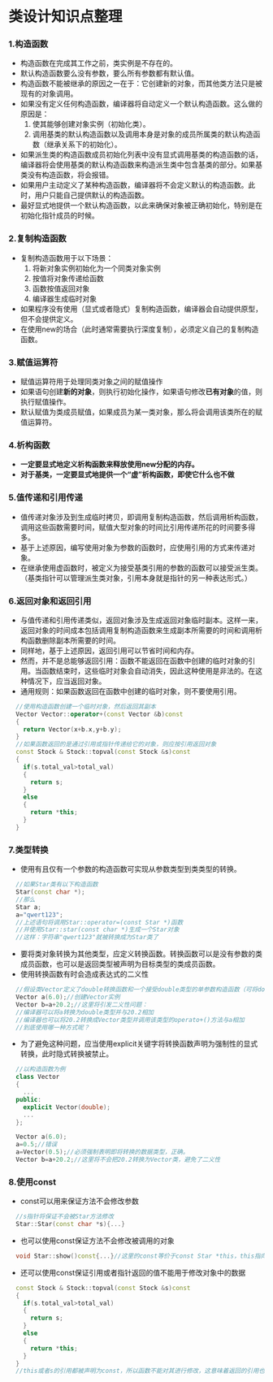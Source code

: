 # 类设计知识点整理

### 1.构造函数

- 构造函数在完成其工作之前，类实例是不存在的。
- 默认构造函数要么没有参数，要么所有参数都有默认值。
- 构造函数不能被继承的原因之一在于：它创建新的对象，而其他类方法只是被现有的对象调用。
- 如果没有定义任何构造函数，编译器将自动定义一个默认构造函数。这么做的原因是：
  1. 使其能够创建对象实例（初始化类）。
  2. 调用基类的默认构造函数以及调用本身是对象的成员所属类的默认构造函数（继承关系下的初始化）。
- 如果派生类的构造函数成员初始化列表中没有显式调用基类的构造函数的话，编译器将会使用基类的默认构造函数来构造派生类中包含基类的部分。如果基类没有构造函数，将会报错。
- 如果用户主动定义了某种构造函数，编译器将不会定义默认的构造函数。此时，用户只能自己提供默认的构造函数。
- 最好显式地提供一个默认构造函数，以此来确保对象被正确初始化，特别是在初始化指针成员的时候。
  
### 2.复制构造函数

- 复制构造函数用于以下场景：
  1. 将新对象实例初始化为一个同类对象实例
  2. 按值将对象传递给函数
  3. 函数按值返回对象
  4. 编译器生成临时对象
- 如果程序没有使用（显式或者隐式）复制构造函数，编译器会自动提供原型，但不会提供定义。
- 在使用new的场合（此时通常需要执行深度复制），必须定义自己的复制构造函数。
  
### 3.赋值运算符

- 赋值运算符用于处理同类对象之间的赋值操作
- 如果语句创建**新的对象**，则执行初始化操作，如果语句修改**已有对象**的值，则执行赋值操作。
- 默认赋值为类成员赋值，如果成员为某一类对象，那么将会调用该类所在的赋值运算符。
  
### 4.析构函数

- **一定要显式地定义析构函数来释放使用new分配的内存。**
- **对于基类，一定要显式地提供一个“虚”析构函数，即使它什么也不做**
  
### 5.值传递和引用传递

- 值传递对象涉及到生成临时拷贝，即调用复制构造函数，然后调用析构函数，调用这些函数需要时间，赋值大型对象的时间比引用传递所花的时间要多得多。
- 基于上述原因，编写使用对象为参数的函数时，应使用引用的方式来传递对象。
- 在继承使用虚函数时，被定义为接受基类引用的参数的函数可以接受派生类。（基类指针可以管理派生类对象，引用本身就是指针的另一种表达形式。）

### 6.返回对象和返回引用

- 与值传递和引用传递类似，返回对象涉及生成返回对象临时副本。这样一来，返回对象的时间成本包括调用复制构造函数来生成副本所需要的时间和调用析构函数删除副本所需要的时间。
- 同样地，基于上述原因，返回引用可以节省时间和内存。
- 然而，并不是总能够返回引用：函数不能返回在函数中创建的临时对象的引用。当函数结束时，这些临时对象会自动消失，因此这种使用是非法的。在这种情况下，应当返回对象。
- 通用规则：如果函数返回在函数中创建的临时对象，则不要使用引用。

```C++
  //使用构造函数创建一个临时对象，然后返回其副本
  Vector Vector::operator+(const Vector &b)const
  {
    return Vector(x+b.x,y+b.y);
  }
  //如果函数返回的是通过引用或指针传递给它的对象，则应按引用返回对象
  const Stock & Stock::topval(const Stock &s)const
  {
    if(s.total_val>total_val)
    {
      return s;
    }
    else
    {
      return *this;
    }
  }
```

### 7.类型转换

- 使用有且仅有一个参数的构造函数可实现从参数类型到类类型的转换。
  
```C++
  //如果Star类有以下构造函数
  Star(const char *);
  //那么
  Star a;
  a="qwert123";
  //上述语句将调用Star::operator=(const Star *)函数
  //并使用Star::star(const char *)生成一个Star对象
  //这样：字符串"qwert123"就被转换成为Star类了
```

- 要将类对象转换为其他类型，应定义转换函数。转换函数可以是没有参数的类成员函数，也可以是返回类型被声明为目标类型的类成员函数。
- 使用转换函数有时会造成表达式的二义性

```C++
  //假设类Vector定义了double转换函数和一个接受double类型的单参数构造函数（可将double转换为Vector）,那么
  Vector a(6.0);//创建Vector实例
  Vector b=a+20.2;//这里将引发二义性问题：
  //编译器可以将a转换为double类型并与20.2相加
  //编译器也可以将20.2转换成Vector类型并调用该类型的operato+()方法与a相加
  //到底使用哪一种方式呢？
```

- 为了避免这种问题，应当使用explicit关键字将转换函数声明为强制性的显式转换，此时隐式转换被禁止。
  
```C++
  //以构造函数为例
  class Vector
  {
    ...
  public:
    explicit Vector(double);
    ... 
  };

  Vector a(6.0);
  a=0.5;//错误
  a=Vector(0.5);//必须强制表明即将转换的数据类型，正确。
  Vector b=a+20.2;//这里将不会把20.2转换为Vector类，避免了二义性

```

### 8.使用const

- const可以用来保证方法不会修改参数

```C++
  //s指针将保证不会被Star方法修改
  Star::Star(const char *s){...}
```

- 也可以使用const保证方法不会修改被调用的对象

```C++
  void Star::show()const{...}//这里的const等价于const Star *this，this指向调用的对象。
```

- 还可以使用const保证引用或者指针返回的值不能用于修改对象中的数据
  
```C++
  const Stock & Stock::topval(const Stock &s)const
  {
    if(s.total_val>total_val)
    {
      return s;
    }
    else
    {
      return *this;
    }
  }
  //this或者s的引用都被声明为const，所以函数不能对其进行修改，这意味着返回的引用也必须是const。
```